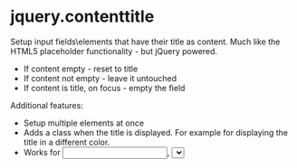 # jquery.contenttitle
Setup input fields\elements that have their title as content.
Much like the HTML5 placeholder functionality - but jQuery powered.

- If content empty - reset to title
- If content not empty - leave it untouched
- If content is title, on focus - empty the field

Additional features:
- Setup multiple elements at once
- Adds a class when the title is displayed. For example for displaying the title in a different color.
- Works for <input>, <select>, <textarea> and maybe others
- If the title attribute is used, the browser automatically displays a tooltip for it on hover.

# Dependencies
- jQuery

# Example usage
Html
```html
<input title="search..."/>
<input title="type here..."/>
```

Javascript
```javascript
$("input").contentTitle()
```

# Options
```
$(selector).contentTitle({
  optionName: optionValue, ...
})
```

|optionName|description|default value|
----|----|----
|title_attribute|use this attribute to set the content title|"title"|
|title|use this text as content title|false|
|title_selector|selector to get the content title from html element content|false|
|title_class|class to be used if the content title is displayed|"contentTitle"|

# License
GPL version 3 or later
